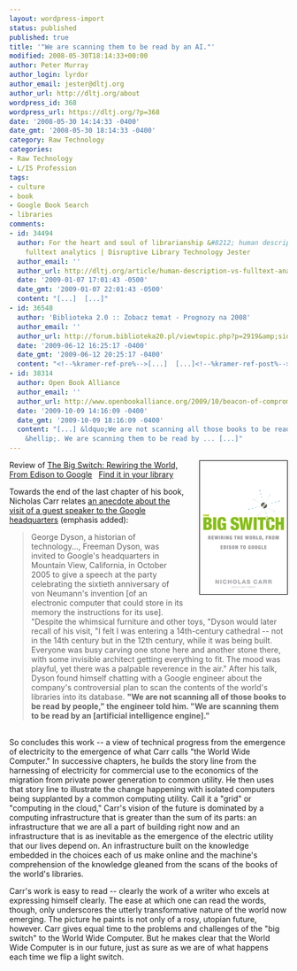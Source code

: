 ```yaml
---
layout: wordpress-import
status: published
published: true
title: '"We are scanning them to be read by an AI."'
modified: 2008-05-30T18:14:33+00:00
author: Peter Murray
author_login: lyrdor
author_email: jester@dltj.org
author_url: http://dltj.org/about
wordpress_id: 368
wordpress_url: https://dltj.org/?p=368
date: '2008-05-30 14:14:33 -0400'
date_gmt: '2008-05-30 18:14:33 -0400'
category: Raw Technology
categories:
- Raw Technology
- L/IS Profession
tags:
- culture
- book
- Google Book Search
- libraries
comments:
- id: 34494
  author: For the heart and soul of librarianship &#8212; human description versus
    fulltext analytics | Disruptive Library Technology Jester
  author_email: ''
  author_url: http://dltj.org/article/human-description-vs-fulltext-analytics/
  date: '2009-01-07 17:01:43 -0500'
  date_gmt: '2009-01-07 22:01:43 -0500'
  content: "[...]  [...]"
- id: 36548
  author: 'Biblioteka 2.0 :: Zobacz temat - Prognozy na 2008'
  author_email: ''
  author_url: http://forum.biblioteka20.pl/viewtopic.php?p=2919&amp;sid=8a7286f0f80ab4a43ee71db4ea6a75e1
  date: '2009-06-12 16:25:17 -0400'
  date_gmt: '2009-06-12 20:25:17 -0400'
  content: "<!--%kramer-ref-pre%-->[...]  [...]<!--%kramer-ref-post%-->"
- id: 38314
  author: Open Book Alliance
  author_email: ''
  author_url: http://www.openbookalliance.org/2009/10/beacon-of-compromise-attempts-to-blind-reality/
  date: '2009-10-09 14:16:09 -0400'
  date_gmt: '2009-10-09 18:16:09 -0400'
  content: "[...] &ldquo;We are not scanning all those books to be read by people
    &hellip;. We are scanning them to be read by ... [...]"
---
```

<div class="hreview">
<div class="description">
<abbr style="display: none;" title="2008-05-30T12:52-04:00" class="dtreviewed">May 30, 2008</abbr><span style="display: none;" class="reviewer vcard"><span class="fn">Peter Murray</span></span><span style="display: none;" class="type">product</span><img class="photo" style="float:right;margin-left:2em;margin-bottom:2.5em;" src="/assets/images/2008/05/bigswitchcover2thumb.jpg" alt="Book cover of &#039;The Big Switch: Rewiring the World, From Edison to Google&#039;" />
<div class="item">Review of <a href="http://www.nicholasgcarr.com/bigswitch/" class="fn url" title="The Big Switch: Rewiring the World, from Edison to Google">The Big Switch: Rewiring the World, From Edison to Google</a> <span class="Z3988" title="ctx_ver=Z39.88-2004&amp;rft_val_fmt=info%3Aofi%2Ffmt%3Akev%3Amtx%3Abook&amp;rfr_id=info%3Asid%2Focoins.info%3Agenerator&amp;rft.genre=book&amp;rft.btitle=The+Big+Switch&amp;rft.title=The+Big+Switch%3A+Rewiring+the+World%2C+from+Edison+to+Google&amp;rft.isbn=0393062287&amp;rft.aulast=Carr&amp;rft.aufirst=Nicholas&amp;rft.auinit=G&amp;rft.au=Nicholas+G+Carr&amp;rft.date=2008&amp;rft.pub=W.+W.+Norton&amp;rft.place=New+York&amp;rft.tpages=278&amp;rft.id=http%3A%2F%2Fdltj.org%2Fgp%2Farticle%2Fthe-big-switch%2F">&nbsp;</span> <a href="http://www.worldcat.org/oclc/154706854" title="The big switch : rewiring the world, from Edison to Google [WorldCat.org]">Find it in your library</a></div>
<p><span style="display: none;" class="version">0.3</span></div>
<p>Towards the end of the last chapter of his book, Nicholas Carr relates <a href="http://www.edge.org/3rd_culture/dyson05/dyson05_index.html" title="Edge: TURING&#039;S CATHEDRAL by George Dyson">an anecdote about the visit of a guest speaker to the Google headquarters</a> (emphasis added):</p>
<blockquote><p>George Dyson, a historian of technology..., Freeman Dyson, was invited to Google's headquarters in Mountain View, California, in October 2005 to give a speech at the party celebrating the sixtieth anniversary of von Neumann's invention [of an electronic computer that could store in its memory the instructions for its use].  "Despite the whimsical furniture and other toys, "Dyson would later recall of his visit, "I felt I was entering a 14th-century cathedral -- not in the 14th century but in the 12th century, while it was being built.  Everyone was busy carving one stone here and another stone there, with some invisible architect getting everything to fit.  The mood was playful, yet there was a palpable reverence in the air."  After his talk, Dyson found himself chatting with a Google engineer about the company's controversial plan to scan the contents of the world's libraries into its database.  <strong>"We are not scanning all of those books to be read by people," the engineer told him.  "We are scanning them to be read by an [artificial intelligence engine]."</strong></p></blockquote>
<p><!--more--><br />
So concludes this work -- a view of technical progress from the emergence of electricity to the emergence of what Carr calls "the World Wide Computer."  In successive chapters, he builds the story line from the harnessing of electricity for commercial use to the economics of the migration from private power generation to common utility.  He then uses that story line to illustrate the change happening with isolated computers being supplanted by a common computing utility.  Call it a "grid" or "computing in the cloud," Carr's vision of the future is dominated by a computing infrastructure that is greater than the sum of its parts:  an infrastructure that we are all a part of building right now and an infrastructure that is as inevitable as the emergence of the electric utility that our lives depend on.  An infrastructure built on the knowledge embedded in the choices each of us make online and the machine's comprehension of the knowledge gleaned from the scans of the books of the world's libraries.</p>
<p>Carr's work is easy to read -- clearly the work of a writer who excels at expressing himself clearly.  The ease at which one can read the words, though, only underscores the utterly transformative nature of the world now emerging.  The picture he paints is not only of a rosy, utopian future, however.  Carr gives equal time to the problems and challenges of the "big switch" to the World Wide Computer.  But he makes clear that the World Wide Computer is in our future, just as sure as we are of what happens each time we flip a light switch.</p>
</div>
<p> <!-- end of hReview --></p>
